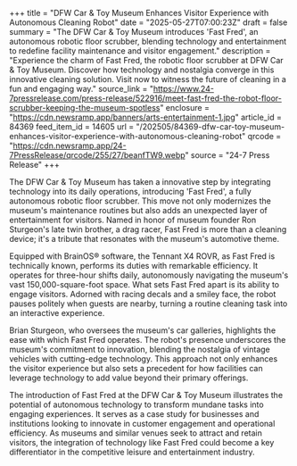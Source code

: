 +++
title = "DFW Car & Toy Museum Enhances Visitor Experience with Autonomous Cleaning Robot"
date = "2025-05-27T07:00:23Z"
draft = false
summary = "The DFW Car & Toy Museum introduces 'Fast Fred', an autonomous robotic floor scrubber, blending technology and entertainment to redefine facility maintenance and visitor engagement."
description = "Experience the charm of Fast Fred, the robotic floor scrubber at DFW Car & Toy Museum. Discover how technology and nostalgia converge in this innovative cleaning solution. Visit now to witness the future of cleaning in a fun and engaging way."
source_link = "https://www.24-7pressrelease.com/press-release/522916/meet-fast-fred-the-robot-floor-scrubber-keeping-the-museum-spotless"
enclosure = "https://cdn.newsramp.app/banners/arts-entertainment-1.jpg"
article_id = 84369
feed_item_id = 14605
url = "/202505/84369-dfw-car-toy-museum-enhances-visitor-experience-with-autonomous-cleaning-robot"
qrcode = "https://cdn.newsramp.app/24-7PressRelease/qrcode/255/27/beanfTW9.webp"
source = "24-7 Press Release"
+++

<p>The DFW Car & Toy Museum has taken a innovative step by integrating technology into its daily operations, introducing 'Fast Fred', a fully autonomous robotic floor scrubber. This move not only modernizes the museum's maintenance routines but also adds an unexpected layer of entertainment for visitors. Named in honor of museum founder Ron Sturgeon's late twin brother, a drag racer, Fast Fred is more than a cleaning device; it's a tribute that resonates with the museum's automotive theme.</p><p>Equipped with BrainOS® software, the Tennant X4 ROVR, as Fast Fred is technically known, performs its duties with remarkable efficiency. It operates for three-hour shifts daily, autonomously navigating the museum's vast 150,000-square-foot space. What sets Fast Fred apart is its ability to engage visitors. Adorned with racing decals and a smiley face, the robot pauses politely when guests are nearby, turning a routine cleaning task into an interactive experience.</p><p>Brian Sturgeon, who oversees the museum's car galleries, highlights the ease with which Fast Fred operates. The robot's presence underscores the museum's commitment to innovation, blending the nostalgia of vintage vehicles with cutting-edge technology. This approach not only enhances the visitor experience but also sets a precedent for how facilities can leverage technology to add value beyond their primary offerings.</p><p>The introduction of Fast Fred at the DFW Car & Toy Museum illustrates the potential of autonomous technology to transform mundane tasks into engaging experiences. It serves as a case study for businesses and institutions looking to innovate in customer engagement and operational efficiency. As museums and similar venues seek to attract and retain visitors, the integration of technology like Fast Fred could become a key differentiator in the competitive leisure and entertainment industry.</p>